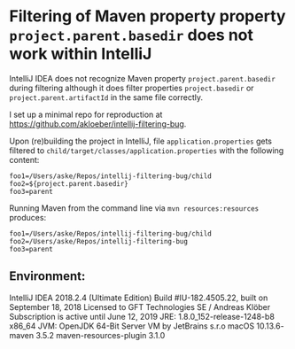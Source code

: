 # Filtering of Maven property property `project.parent.basedir` does not work within IntelliJ

IntelliJ IDEA does not recognize Maven property `project.parent.basedir` during filtering although it does filter properties `project.basedir` or `project.parent.artifactId` in the same file correctly.

I set up a minimal repo for reproduction at https://github.com/akloeber/intellij-filtering-bug.

Upon (re)building the project in IntelliJ, file `application.properties` gets filtered to `child/target/classes/application.properties` with the following content:
```properties
foo1=/Users/aske/Repos/intellij-filtering-bug/child
foo2=${project.parent.basedir}
foo3=parent
```

Running Maven from the command line via `mvn resources:resources` produces:
```properties
foo1=/Users/aske/Repos/intellij-filtering-bug/child
foo2=/Users/aske/Repos/intellij-filtering-bug
foo3=parent
```

## Environment:

IntelliJ IDEA 2018.2.4 (Ultimate Edition)
Build #IU-182.4505.22, built on September 18, 2018
Licensed to GFT Technologies SE / Andreas Klöber
Subscription is active until June 12, 2019
JRE: 1.8.0_152-release-1248-b8 x86_64
JVM: OpenJDK 64-Bit Server VM by JetBrains s.r.o
macOS 10.13.6- maven 3.5.2
maven-resources-plugin 3.1.0

